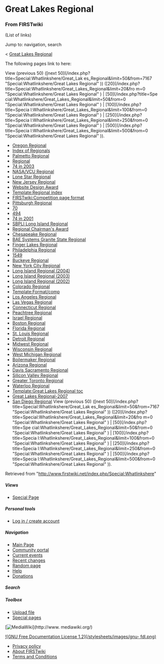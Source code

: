 # Great Lakes Regional

### From FIRSTwiki

(List of links)

Jump to: navigation, search

&lt; [Great Lakes Regional](/index.php?title=Great_Lakes_Regional&redirect=no
"Great Lakes Regional" )  

The following pages link to here:

View (previous 50) ([next 50](/index.php?title=Special:Whatlinkshere/Great_Lak
es_Regional&limit=50&from=7167 "Special:Whatlinkshere/Great Lakes Regional" ))
([20](/index.php?title=Special:Whatlinkshere/Great_Lakes_Regional&limit=20&fro
m=0 "Special:Whatlinkshere/Great Lakes Regional" ) | [50](/index.php?title=Spe
cial:Whatlinkshere/Great_Lakes_Regional&limit=50&from=0
"Special:Whatlinkshere/Great Lakes Regional" ) | [100](/index.php?title=Specia
l:Whatlinkshere/Great_Lakes_Regional&limit=100&from=0
"Special:Whatlinkshere/Great Lakes Regional" ) | [250](/index.php?title=Specia
l:Whatlinkshere/Great_Lakes_Regional&limit=250&from=0
"Special:Whatlinkshere/Great Lakes Regional" ) | [500](/index.php?title=Specia
l:Whatlinkshere/Great_Lakes_Regional&limit=500&from=0
"Special:Whatlinkshere/Great Lakes Regional" )).

  * [Oregon Regional](/index.php/Oregon_Regional "Oregon Regional" )
  * [Index of Regionals](/index.php/Index_of_Regionals "Index of Regionals" )
  * [Palmetto Regional](/index.php/Palmetto_Regional "Palmetto Regional" )
  * [Regional](/index.php/Regional "Regional" )
  * [74 in 2003](/index.php/74_in_2003 "74 in 2003" )
  * [NASA/VCU Regional](/index.php/NASA/VCU_Regional "NASA/VCU Regional" )
  * [Lone Star Regional](/index.php/Lone_Star_Regional "Lone Star Regional" )
  * [New Jersey Regional](/index.php/New_Jersey_Regional "New Jersey Regional" )
  * [Website Design Award](/index.php/Website_Design_Award "Website Design Award" )
  * [Template:Regional index](/index.php/Template:Regional_index "Template:Regional index" )
  * [FIRSTwiki:Competition page format](/index.php/FIRSTwiki:Competition_page_format "FIRSTwiki:Competition page format" )
  * [Pittsburgh Regional](/index.php/Pittsburgh_Regional "Pittsburgh Regional" )
  * [70](/index.php/70 "70" )
  * [494](/index.php/494 "494" )
  * [74 in 2001](/index.php/74_in_2001 "74 in 2001" )
  * [SBPLI Long Island Regional](/index.php/SBPLI_Long_Island_Regional "SBPLI Long Island Regional" )
  * [Regional Chairman's Award](/index.php/Regional_Chairman%27s_Award "Regional Chairman's Award" )
  * [Chesapeake Regional](/index.php/Chesapeake_Regional "Chesapeake Regional" )
  * [BAE Systems Granite State Regional](/index.php/BAE_Systems_Granite_State_Regional "BAE Systems Granite State Regional" )
  * [Finger Lakes Regional](/index.php/Finger_Lakes_Regional "Finger Lakes Regional" )
  * [Philadelphia Regional](/index.php/Philadelphia_Regional "Philadelphia Regional" )
  * [1549](/index.php/1549 "1549" )
  * [Buckeye Regional](/index.php/Buckeye_Regional "Buckeye Regional" )
  * [New York City Regional](/index.php/New_York_City_Regional "New York City Regional" )
  * [Long Island Regional (2004)](/index.php/Long_Island_Regional_%282004%29 "Long Island Regional \(2004\)" )
  * [Long Island Regional (2003)](/index.php/Long_Island_Regional_%282003%29 "Long Island Regional \(2003\)" )
  * [Long Island Regional (2002)](/index.php/Long_Island_Regional_%282002%29 "Long Island Regional \(2002\)" )
  * [Colorado Regional](/index.php/Colorado_Regional "Colorado Regional" )
  * [Template:Format/comp](/index.php/Template:Format/comp "Template:Format/comp" )
  * [Los Angeles Regional](/index.php/Los_Angeles_Regional "Los Angeles Regional" )
  * [Las Vegas Regional](/index.php/Las_Vegas_Regional "Las Vegas Regional" )
  * [Connecticut Regional](/index.php/Connecticut_Regional "Connecticut Regional" )
  * [Peachtree Regional](/index.php/Peachtree_Regional "Peachtree Regional" )
  * [Israel Regional](/index.php/Israel_Regional "Israel Regional" )
  * [Boston Regional](/index.php/Boston_Regional "Boston Regional" )
  * [Florida Regional](/index.php/Florida_Regional "Florida Regional" )
  * [St. Louis Regional](/index.php/St._Louis_Regional "St. Louis Regional" )
  * [Detroit Regional](/index.php/Detroit_Regional "Detroit Regional" )
  * [Midwest Regional](/index.php/Midwest_Regional "Midwest Regional" )
  * [Wisconsin Regional](/index.php/Wisconsin_Regional "Wisconsin Regional" )
  * [West Michigan Regional](/index.php/West_Michigan_Regional "West Michigan Regional" )
  * [Boilermaker Regional](/index.php/Boilermaker_Regional "Boilermaker Regional" )
  * [Arizona Regional](/index.php/Arizona_Regional "Arizona Regional" )
  * [Davis Sacramento Regional](/index.php/Davis_Sacramento_Regional "Davis Sacramento Regional" )
  * [Silicon Valley Regional](/index.php/Silicon_Valley_Regional "Silicon Valley Regional" )
  * [Greater Toronto Regional](/index.php/Greater_Toronto_Regional "Greater Toronto Regional" )
  * [Waterloo Regional](/index.php/Waterloo_Regional "Waterloo Regional" )
  * [Template:Great Lakes Regional toc](/index.php/Template:Great_Lakes_Regional_toc "Template:Great Lakes Regional toc" )
  * [Great Lakes Regional-2007](/index.php/Great_Lakes_Regional-2007 "Great Lakes Regional-2007" )
  * [San Diego Regional](/index.php/San_Diego_Regional "San Diego Regional" )
View (previous 50) ([next 50](/index.php?title=Special:Whatlinkshere/Great_Lak
es_Regional&limit=50&from=7167 "Special:Whatlinkshere/Great Lakes Regional" ))
([20](/index.php?title=Special:Whatlinkshere/Great_Lakes_Regional&limit=20&fro
m=0 "Special:Whatlinkshere/Great Lakes Regional" ) | [50](/index.php?title=Spe
cial:Whatlinkshere/Great_Lakes_Regional&limit=50&from=0
"Special:Whatlinkshere/Great Lakes Regional" ) | [100](/index.php?title=Specia
l:Whatlinkshere/Great_Lakes_Regional&limit=100&from=0
"Special:Whatlinkshere/Great Lakes Regional" ) | [250](/index.php?title=Specia
l:Whatlinkshere/Great_Lakes_Regional&limit=250&from=0
"Special:Whatlinkshere/Great Lakes Regional" ) | [500](/index.php?title=Specia
l:Whatlinkshere/Great_Lakes_Regional&limit=500&from=0
"Special:Whatlinkshere/Great Lakes Regional" )).

Retrieved from "<http://www.firstwiki.net/index.php/Special:Whatlinkshere>"

##### Views

  * [Special Page](/index.php/Special:Whatlinkshere/Great_Lakes_Regional)

##### Personal tools

  * [Log in / create account](/index.php?title=Special:Userlogin&returnto=Special:Whatlinkshere)

[](/index.php/Main_Page "Main Page" )

##### Navigation

  * [Main Page](/index.php/Main_Page)
  * [Community portal](/index.php/FIRSTwiki:Community_portal)
  * [Current events](/index.php/Current_events)
  * [Recent changes](/index.php/Special:Recentchanges)
  * [Random page](/index.php/Special:Random)
  * [Help](/index.php/Help:Contents)
  * [Donations](/index.php/FIRSTwiki:Site_support)

##### Search



##### Toolbox

  * [Upload file](/index.php/Special:Upload)
  * [Special pages](/index.php/Special:Specialpages)

[![MediaWiki](/skins/common/images/poweredby_mediawiki_88x31.png)](http://www.
mediawiki.org/)

[![GNU Free Documentation License 1.2](/stylesheets/images/gnu-
fdl.png)](http://www.gnu.org/copyleft/fdl.html)

  * [Privacy policy](/index.php/FIRSTwiki:Privacy_policy "FIRSTwiki:Privacy policy" )
  * [About FIRSTwiki](/index.php/FIRSTwiki:About "FIRSTwiki:About" )
  * [Terms and Conditions](/index.php/FIRSTwiki:Terms_and_conditions "FIRSTwiki:Terms and conditions" )

